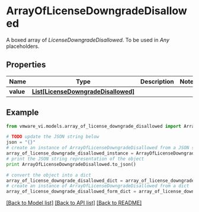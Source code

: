 # ArrayOfLicenseDowngradeDisallowed

A boxed array of *LicenseDowngradeDisallowed*. To be used in *Any* placeholders. 

## Properties
Name | Type | Description | Notes
------------ | ------------- | ------------- | -------------
**value** | [**List[LicenseDowngradeDisallowed]**](LicenseDowngradeDisallowed.md) |  | 

## Example

```python
from vmware_vi.models.array_of_license_downgrade_disallowed import ArrayOfLicenseDowngradeDisallowed

# TODO update the JSON string below
json = "{}"
# create an instance of ArrayOfLicenseDowngradeDisallowed from a JSON string
array_of_license_downgrade_disallowed_instance = ArrayOfLicenseDowngradeDisallowed.from_json(json)
# print the JSON string representation of the object
print ArrayOfLicenseDowngradeDisallowed.to_json()

# convert the object into a dict
array_of_license_downgrade_disallowed_dict = array_of_license_downgrade_disallowed_instance.to_dict()
# create an instance of ArrayOfLicenseDowngradeDisallowed from a dict
array_of_license_downgrade_disallowed_form_dict = array_of_license_downgrade_disallowed.from_dict(array_of_license_downgrade_disallowed_dict)
```
[[Back to Model list]](../README.md#documentation-for-models) [[Back to API list]](../README.md#documentation-for-api-endpoints) [[Back to README]](../README.md)



